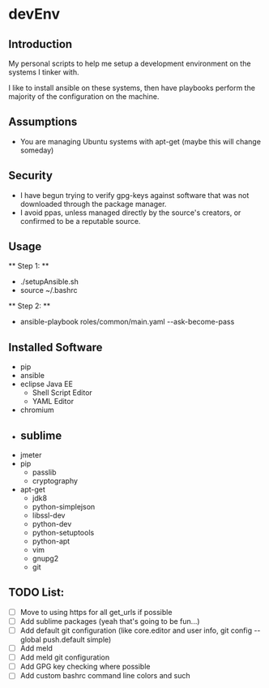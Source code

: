 # devEnv

## Introduction
My personal scripts to help me setup a development environment on the systems I tinker with.

I like to install ansible on these systems, then have playbooks perform the majority of the configuration on the machine.

## Assumptions
- You are managing Ubuntu systems with apt-get (maybe this will change someday)

## Security
- I have begun trying to verify gpg-keys against software that was not downloaded through the package manager.
- I avoid ppas, unless managed directly by the source's creators, or confirmed to be a reputable source.

## Usage
** Step 1: **
- ./setupAnsible.sh
- source ~/.bashrc

** Step 2: **
- ansible-playbook roles/common/main.yaml --ask-become-pass

## Installed Software
- pip
- ansible
- eclipse Java EE
  - Shell Script Editor
  - YAML Editor
- chromium
- sublime
  -  
- jmeter
- pip
  - passlib
  - cryptography
- apt-get
  - jdk8
  - python-simplejson
  - libssl-dev
  - python-dev
  - python-setuptools
  - python-apt
  - vim
  - gnupg2
  - git

## TODO List:
- [ ] Move to using https for all get_urls if possible
- [ ] Add sublime packages (yeah that's going to be fun...)
- [ ] Add default git configuration (like core.editor and user info, git config --global push.default simple)
- [ ] Add meld
- [ ] Add meld git configuration
- [ ] Add GPG key checking where possible
- [ ] Add custom bashrc command line colors and such
